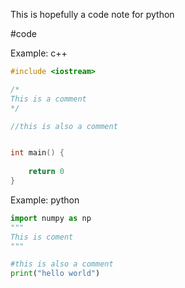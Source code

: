 This is hopefully a code note for python

#code

Example: c++
```cpp
#include <iostream>

/*
This is a comment
*/

//this is also a comment


int main() {
	
	return 0
}
```

Example: python
```python
import numpy as np
"""
This is coment
"""

#this is also a comment
print("hello world")
```

